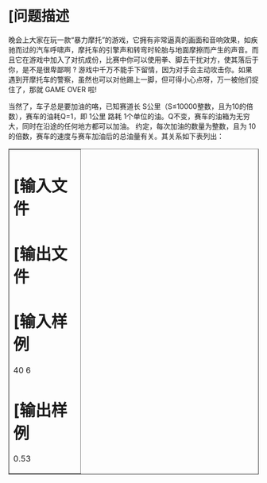 

# [问题描述


<p align="left">
晚会上大家在玩一款“暴力摩托”的游戏，它拥有非常逼真的画面和音响效果，如疾驰而过的汽车呼啸声，摩托车的引擎声和转弯时轮胎与地面摩擦而产生的声音。而且它在游戏中加入了对抗成份，比赛中你可以使用拳、脚去干扰对方，使其落后于你，是不是很卑鄙啊 ? 游戏中千万不能手下留情，因为对手会主动攻击你。如果遇到开摩托车的警察，虽然也可以对他踢上一脚，但可得小心点呀，万一被他们捉住了，那就 GAME OVER 啦!
</p>
<p align="left">
当然了，车子总是要加油的咯，已知赛道长 S公里（S≤10000整数，且为10的倍数），赛车的油耗Q=1，即 1公里 路耗 1个单位的油。Q不变，赛车的油箱为无穷大，同时在沿途的任何地方都可以加油。 约定，每次加油的数量为整数，且为 10的倍数，赛车的速度与赛车加油后的总油量有关。其关系如下表列出：
</p>
<table cellspacing="0" cellpadding="0" border="1">
<tbody>
<tr>
<td width="127" valign="top">

# [输入文件



# [输出文件



# [输入样例


<p align="left">
40 6
</p>

# [输出样例


<p>
0.53
</p>
